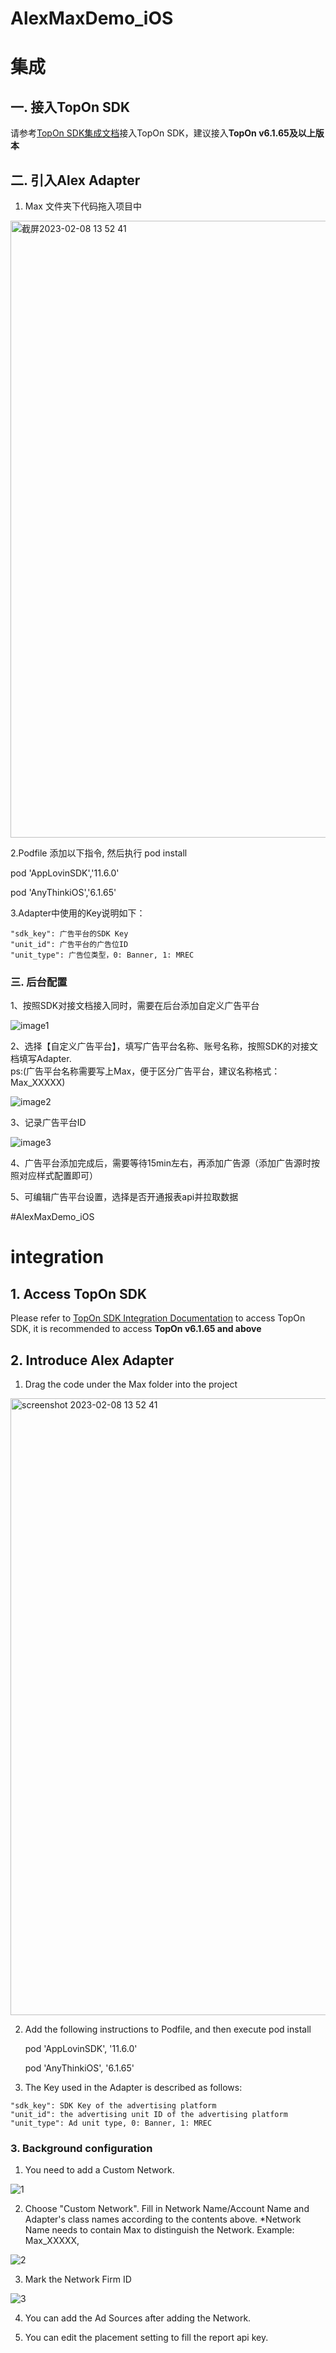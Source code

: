 # AlexMaxDemo_iOS

# 集成

## 一. 接入TopOn SDK

请参考[TopOn SDK集成文档](https://docs.toponad.com/#/zh-cn/android/android_doc/android_sdk_config_access)接入TopOn SDK，建议接入**TopOn v6.1.65及以上版本**



## 二. 引入Alex Adapter

1. Max 文件夹下代码拖入项目中

<img width="987" alt="截屏2023-02-08 13 52 41" src="https://user-images.githubusercontent.com/124124788/217446269-c866b212-242a-425a-814a-f7aa14571be8.png">

2.Podfile 添加以下指令, 然后执行 pod install 

  pod 'AppLovinSDK','11.6.0'
  
  pod 'AnyThinkiOS','6.1.65'

3.Adapter中使用的Key说明如下：

```
"sdk_key": 广告平台的SDK Key
"unit_id": 广告平台的广告位ID
"unit_type": 广告位类型，0: Banner, 1: MREC
```

### 三. 后台配置

1、按照SDK对接文档接入同时，需要在后台添加自定义广告平台

![image1](https://user-images.githubusercontent.com/124124788/217697673-6991552e-d4de-466d-976c-cc3903cdc60e.png)


2、选择【自定义广告平台】，填写广告平台名称、账号名称，按照SDK的对接文档填写Adapter.  
   ps:(广告平台名称需要写上Max，便于区分广告平台，建议名称格式：Max_XXXXX)

![image2](https://user-images.githubusercontent.com/124124788/217697688-3bc7cc6b-ea95-4887-948c-7eeb30402fbe.png)


3、记录广告平台ID

![image3](https://user-images.githubusercontent.com/124124788/217697699-a08a413b-0e91-4dcb-bb44-56a1ef4c0e39.png)

4、广告平台添加完成后，需要等待15min左右，再添加广告源（添加广告源时按照对应样式配置即可）

5、可编辑广告平台设置，选择是否开通报表api并拉取数据


#AlexMaxDemo_iOS

# integration

## 1. Access TopOn SDK

Please refer to [TopOn SDK Integration Documentation](https://docs.toponad.com/#/zh-cn/android/android_doc/android_sdk_config_access) to access TopOn SDK, it is recommended to access **TopOn v6.1.65 and above**



## 2. Introduce Alex Adapter

1. Drag the code under the Max folder into the project

<img width="987" alt="screenshot 2023-02-08 13 52 41" src="https://user-images.githubusercontent.com/124124788/217446269-c866b212-242a-425a-814a-f7aa14571be8.png ">

2. Add the following instructions to Podfile, and then execute pod install

   pod 'AppLovinSDK', '11.6.0'
  
   pod 'AnyThinkiOS', '6.1.65'

3. The Key used in the Adapter is described as follows:

```
"sdk_key": SDK Key of the advertising platform
"unit_id": the advertising unit ID of the advertising platform
"unit_type": Ad unit type, 0: Banner, 1: MREC
```


### 3. Background configuration

1. You need to add a Custom Network.

![1](https://user-images.githubusercontent.com/124124788/222124007-1a773ce8-aa7a-4a36-842b-9a67577327bb.png)


2. Choose "Custom Network". Fill in Network Name/Account Name and Adapter's class names according to the contents above.
*Network Name needs to contain Max to distinguish the Network. Example: Max_XXXXX,

![2](https://user-images.githubusercontent.com/124124788/222124025-dd7700ad-3190-4c30-a63f-2c82e13005bb.png)


3. Mark the Network Firm ID
 
![3](https://user-images.githubusercontent.com/124124788/222124037-0f4ab1fd-9295-411e-b08b-21d2ac2667b3.png)

4. You can add the Ad Sources after adding the Network.

5. You can edit the placement setting to fill the report api key.

